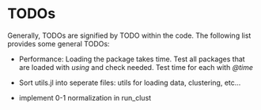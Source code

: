 # TODOs

Generally, TODOs are signified by TODO within the code. The following list provides some general TODOs:

* Performance: Loading the package takes time. Test all packages that are loaded with *using* and check needed. Test time for each with *@time*

* Sort utils.jl into seperate files: utils for loading data, clustering, etc... 

* implement 0-1 normalization in run_clust
